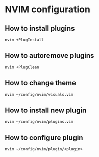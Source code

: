 # NVIM configuration

## How to install plugins

`nvim +PlugInstall`

## How to autoremove plugins
`nvim +PlugClean`

## How to change theme
`nvim ~/config/nvim/visuals.vim`

## How to install new plugin
`nvim ~/config/nvim/plugins.vim`

## How to configure plugin
`nvim ~/config/nvim/plugin/<plugin>`
